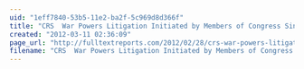 ```yaml
---
uid: "1eff7840-53b5-11e2-ba2f-5c969d8d366f"
title: "CRS  War Powers Litigation Initiated by Members of Congress Since the Enactment of the War Powers Resolution | Full Text Reports..."
created: "2012-03-11 02:36:09"
page_url: "http://fulltextreports.com/2012/02/28/crs-war-powers-litigation-initiated-by-members-of-congress-since-the-enactment-of-the-war-powers-resolution-2/"
filename: "CRS  War Powers Litigation Initiated by Members of Congress Since the Enactment of the War Powers Resolution | Full Text Reports.html"
---
```

